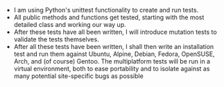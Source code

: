 - I am using Python's unittest functionality to create and run tests.
- All public methods and functions get tested, starting with the most detailed class and working our way up.
- After these tests have all been written, I will introduce mutation tests to validate the tests themselves.
- After all these tests have been written, I shall then write an installation test and run them against Ubuntu, Alpine, Debian, Fedora, OpenSUSE, Arch, and (of course) Gentoo. The multiplatform tests will be run in a virtual environment, both to ease portability and to isolate against as many potential site-specific bugs as possible
